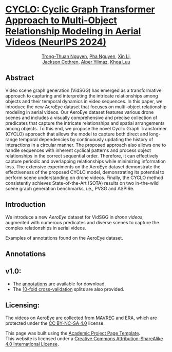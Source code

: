 
<p align="center">
  <a href="https://arxiv.org/abs/2406.01029">
    <h1>CYCLO: Cyclic Graph Transformer Approach to Multi-Object Relationship Modeling in Aerial Videos (NeurIPS 2024)</h1>
  </a>
</p>

<!-- [Trong-Thuan Nguyen](https://scholar.google.com/citations?user=ty0Njf0AAAAJ&hl=vi&authuser=1), [Pha Nguyen](https://pha-nguyen.github.io/), [Xin Li](https://scholar.google.com/citations?user=gMBvzGoAAAAJ&hl=vi), [Jackson Cothren](https://scholar.google.com/citations?user=_WB9fo4AAAAJ&hl=vi&oi=ao), [Alper Yilmaz](https://scholar.google.com/citations?user=MeQC1XYAAAAJ&hl=vi&oi=ao), [Khoa Luu](https://scholar.google.com/citations?user=JPAl8-gAAAAJ) -->
<p align="center">
  <a href="https://scholar.google.com/citations?user=ty0Njf0AAAAJ&hl=vi&authuser=1/" target="_blank">Trong-Thuan Nguyen</a>, 
  <a href="https://pha-nguyen.github.io/" target="_blank">Pha Nguyen</a>, 
  <a href="https://scholar.google.com/citations?user=gMBvzGoAAAAJ&hl=vi" target="_blank">Xin Li</a>,<br>
  <a href="https://scholar.google.com/citations?user=_WB9fo4AAAAJ&hl=vi&oi=ao" target="_blank">Jackson Cothren</a>, 
  <a href="https://scholar.google.com/citations?user=MeQC1XYAAAAJ&hl=vi&oi=ao" target="_blank">Alper Yilmaz</a>, 
  <a href="https://scholar.google.com/citations?user=JPAl8-gAAAAJ" target="_blank">Khoa Luu</a>
</p>

Abstract
--------

Video scene graph generation (VidSGG) has emerged as a transformative approach to capturing and interpreting the intricate relationships among objects and their temporal dynamics in video sequences. In this paper, we introduce the new AeroEye dataset that focuses on multi-object relationship modeling in aerial videos. Our AeroEye dataset features various drone scenes and includes a visually comprehensive and precise collection of predicates that capture the intricate relationships and spatial arrangements among objects. To this end, we propose the novel Cyclic Graph Transformer (CYCLO) approach that allows the model to capture both direct and long-range temporal dependencies by continuously updating the history of interactions in a circular manner. The proposed approach also allows one to handle sequences with inherent cyclical patterns and process object relationships in the correct sequential order. Therefore, it can effectively capture periodic and overlapping relationships while minimizing information loss. The extensive experiments on the AeroEye dataset demonstrate the effectiveness of the proposed CYCLO model, demonstrating its potential to perform scene understanding on drone videos. Finally, the CYCLO method consistently achieves State-of-the-Art (SOTA) results on two in-the-wild scene graph generation benchmarks, i.e., PVSG and ASPIRe.

Introduction
------------

We introduce a new <i>AeroEye</i> dataset for VidSGG in <i>drone videos</i>, augmented with numerous predicates and diverse scenes to capture the complex relationships in aerial videos.

Examples of annotations found on the AeroEye dataset.



Annotations
-----------

v1.0:
-----
*   The <a href="https://drive.google.com/file/d/1933ZGScwyZbNaSb0yusX9klhmXHDk24p/view?usp=sharing" target="_blank">annotations</a> are available for download.
*   The <a href="https://drive.google.com/drive/folders/19cfOOiqd1zX1uDUym215k317_k4eWlxx?usp=sharing" target="_blank">10-fold cross-validation</a> splits are also provided.


Licensing:
----------

The videos on AeroEye are collected from <a href="https://mavrec.github.io/">MAVREC</a> and <a href="https://lcmou.github.io/ERA_Dataset/">ERA</a>, which are protected under the <a href="https://creativecommons.org/licenses/by-nc-sa/4.0/">CC BY-NC-SA 4.0</a> license.



This page was built using the [Academic Project Page Template](https://github.com/eliahuhorwitz/Academic-project-page-template).  
This website is licensed under a [Creative Commons Attribution-ShareAlike 4.0 International License](http://creativecommons.org/licenses/by-sa/4.0/).